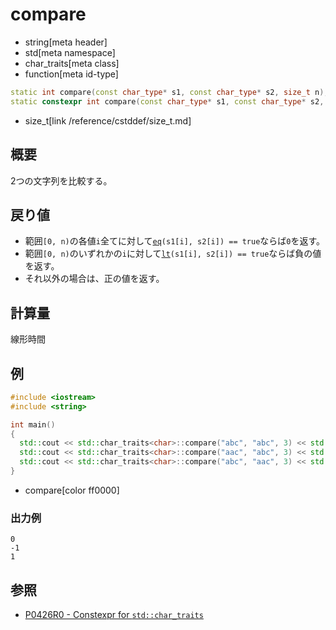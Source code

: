 # compare
* string[meta header]
* std[meta namespace]
* char_traits[meta class]
* function[meta id-type]

```cpp
static int compare(const char_type* s1, const char_type* s2, size_t n);           // C++14まで
static constexpr int compare(const char_type* s1, const char_type* s2, size_t n); // C++17から
```
* size_t[link /reference/cstddef/size_t.md]

## 概要
2つの文字列を比較する。


## 戻り値
- 範囲`[0, n)`の各値`i`全てに対して[`eq`](eq.md)`(s1[i], s2[i]) == true`ならば`0`を返す。
- 範囲`[0, n)`のいずれかの`i`に対して[`lt`](lt.md)`(s1[i], s2[i]) == true`ならば負の値を返す。
- それ以外の場合は、正の値を返す。


## 計算量
線形時間


## 例
```cpp example
#include <iostream>
#include <string>

int main()
{
  std::cout << std::char_traits<char>::compare("abc", "abc", 3) << std::endl;
  std::cout << std::char_traits<char>::compare("aac", "abc", 3) << std::endl;
  std::cout << std::char_traits<char>::compare("abc", "aac", 3) << std::endl;
}
```
* compare[color ff0000]

### 出力例
```
0
-1
1
```

## 参照
- [P0426R0 - Constexpr for `std::char_traits`](http://www.open-std.org/jtc1/sc22/wg21/docs/papers/2016/p0426r0.html)
